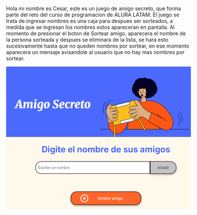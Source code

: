 Hola mi nombre es Cesar, este es un juego de amigo secreto, que forma parte del reto del curso de programacion de ALURA LATAM. 
El juego se trata de ingresar nombres es una caja para despues ser sorteados, a medida que se ingresan los nombres estos apareceran en pantalla.
Al momento de presionar el boton de Sortear amigo, aparecera el nombre de la persona sorteada y despues se eliminara de la lista, 
se hara esto sucesivamente hasta que no queden nombres por sortear, en ese momento aparecera un mensaje avisandole al usuario que no hay mas 
nombres por sortear. 

![image](https://github.com/mrincreible85/AluraAmigoSecreto/blob/main/screenshot%20juego.png)
